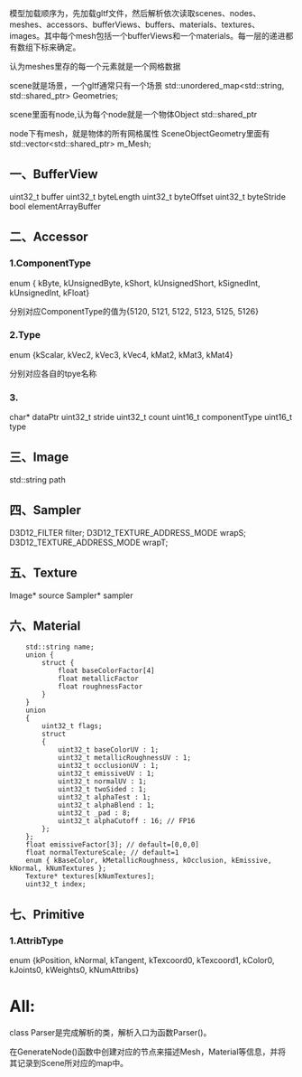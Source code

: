 模型加载顺序为，先加载gltf文件，然后解析依次读取scenes、nodes、meshes、accessors、bufferViews、buffers、materials、textures、images。其中每个mesh包括一个bufferViews和一个materials。每一层的递进都有数组下标来确定。

认为meshes里存的每一个元素就是一个网格数据

scene就是场景，一个gltf通常只有一个场景      std::unordered_map<std::string, std::shared_ptr<SceneObjectGeometry>>   Geometries;

scene里面有node,认为每个node就是一个物体Object      std::shared_ptr<SceneObjectGeometry>

node下有mesh，就是物体的所有网格属性                SceneObjectGeometry里面有std::vector<std::shared_ptr<SceneObjectMesh>> m_Mesh;



## 一、BufferView

uint32_t buffer
uint32_t byteLength
uint32_t byteOffset
uint32_t byteStride
bool elementArrayBuffer

## 二、Accessor

### 1.ComponentType

enum { kByte, kUnsignedByte,  kShort, kUnsignedShort, kSignedInt, kUnsignedInt, kFloat}	

分别对应ComponentType的值为{5120, 5121, 5122, 5123, 5125, 5126}

### 2.Type

enum {kScalar,  kVec2, kVec3, kVec4, kMat2, kMat3, kMat4}

分别对应各自的tpye名称

### 3.

char* dataPtr
uint32_t stride
uint32_t count
uint16_t componentType
uint16_t type

## 三、Image

std::string path

## 四、Sampler

D3D12_FILTER filter;
D3D12_TEXTURE_ADDRESS_MODE wrapS;
D3D12_TEXTURE_ADDRESS_MODE wrapT;

## 五、Texture

Image* source
Sampler* sampler

## 六、Material

        std::string name;
        union {
    		struct {
    			float baseColorFactor[4]
    			float metallicFactor
    			float roughnessFactor 
    		}
    	}
        union
        {
            uint32_t flags;
            struct
            {
                uint32_t baseColorUV : 1;
                uint32_t metallicRoughnessUV : 1;
                uint32_t occlusionUV : 1;
                uint32_t emissiveUV : 1;
                uint32_t normalUV : 1;
                uint32_t twoSided : 1;
                uint32_t alphaTest : 1;
                uint32_t alphaBlend : 1;
                uint32_t _pad : 8;
                uint32_t alphaCutoff : 16; // FP16
            };
        };
        float emissiveFactor[3]; // default=[0,0,0]
        float normalTextureScale; // default=1
        enum { kBaseColor, kMetallicRoughness, kOcclusion, kEmissive, kNormal, kNumTextures };
        Texture* textures[kNumTextures];
        uint32_t index;

## 七、Primitive

### 1.AttribType

enum {kPosition, kNormal, kTangent, kTexcoord0, kTexcoord1, kColor0, kJoints0, kWeights0, kNumAttribs}







# All:

class Parser是完成解析的类，解析入口为函数Parser()。

在GenerateNode()函数中创建对应的节点来描述Mesh，Material等信息，并将其记录到Scene所对应的map中。



